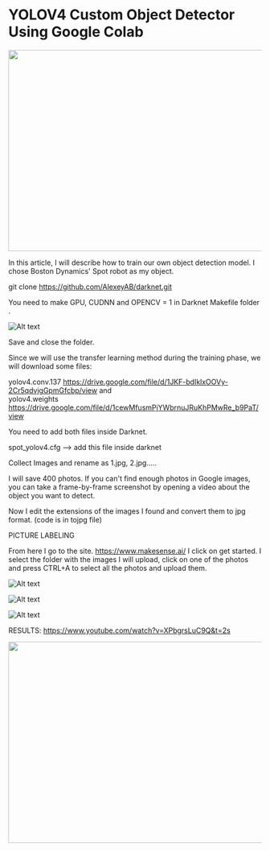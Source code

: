 # YOLOV4 Custom Object Detector Using Google Colab 

<img src="https://j.gifs.com/r2MD92.gif" width="600" height="400" />

In this article, I will describe how to train our own object detection model.
I chose Boston Dynamics' Spot robot as my object.

git clone https://github.com/AlexeyAB/darknet.git

You need to make GPU, CUDNN and OPENCV = 1 in Darknet Makefile folder .

![Alt text](https://miro.medium.com/max/730/1*6V3QMS8ftqDrXItXk2GHmg.jpeg "img0")

Save and close the folder.

Since we will use the transfer learning method during the training phase, we will download some files:


yolov4.conv.137 https://drive.google.com/file/d/1JKF-bdIklxOOVy-2Cr5qdvjgGpmGfcbp/view
and  
yolov4.weights https://drive.google.com/file/d/1cewMfusmPjYWbrnuJRuKhPMwRe_b9PaT/view

You need to add both files inside Darknet.

 spot_yolov4.cfg --> add this file inside darknet
 
 
 Collect Images and rename as 1.jpg, 2.jpg.....
 
 I will save 400 photos. If you can't find enough photos in Google images, you can take a frame-by-frame screenshot by opening a video about the object you want to detect.
 
 Now I edit the extensions of the images I found and convert them to jpg format. (code is in tojpg file)
 
 
PICTURE LABELING

From here I go to the site. https://www.makesense.ai/
I click on get started. I select the folder with the images I will upload, click on one of the photos and press CTRL+A to select all the photos and upload them.

![Alt text](https://miro.medium.com/max/831/1*tE4y87nrW84e5lB2LjsGbA.jpeg "img1")


![Alt text](https://miro.medium.com/max/581/1*u8HEZENymmoaV2AbTTgaTg.jpeg "img2")

![Alt text](https://miro.medium.com/max/624/1*oQq4KR1WO_Bp-ppcDVcYHw.jpeg "img3")





RESULTS:
https://www.youtube.com/watch?v=XPbgrsLuC9Q&t=2s

<img src="https://j.gifs.com/lRMwx1.gif" width="600" height="400" />



